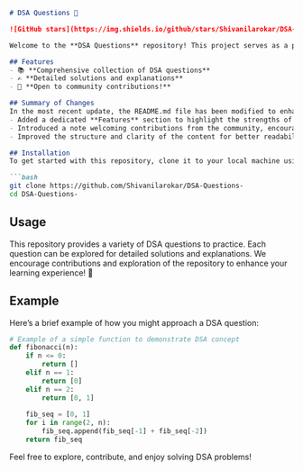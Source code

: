 ```markdown
# DSA Questions 🚀

![GitHub stars](https://img.shields.io/github/stars/Shivanilarokar/DSA-Questions-?style=social) ![Forks](https://img.shields.io/github/forks/Shivanilarokar/DSA-Questions-?style=social)

Welcome to the **DSA Questions** repository! This project serves as a platform for developers and learners to practice and enhance their skills in Data Structures and Algorithms (DSA). This repository is designed to help you improve your understanding of various data structures and algorithms through a collection of questions and solutions.

## Features
- 📚 **Comprehensive collection of DSA questions**
- ✍️ **Detailed solutions and explanations**
- 🤝 **Open to community contributions!**

## Summary of Changes
In the most recent update, the README.md file has been modified to enhance clarity and improve the presentation of features. Key changes include:
- Added a dedicated **Features** section to highlight the strengths of the repository.
- Introduced a note welcoming contributions from the community, encouraging collaboration and engagement.
- Improved the structure and clarity of the content for better readability.

## Installation
To get started with this repository, clone it to your local machine using:

```bash
git clone https://github.com/Shivanilarokar/DSA-Questions-
cd DSA-Questions-
```

## Usage
This repository provides a variety of DSA questions to practice. Each question can be explored for detailed solutions and explanations. We encourage contributions and exploration of the repository to enhance your learning experience! 🤗

## Example
Here’s a brief example of how you might approach a DSA question:

```python
# Example of a simple function to demonstrate DSA concept
def fibonacci(n):
    if n <= 0:
        return []
    elif n == 1:
        return [0]
    elif n == 2:
        return [0, 1]
    
    fib_seq = [0, 1]
    for i in range(2, n):
        fib_seq.append(fib_seq[-1] + fib_seq[-2])
    return fib_seq
```

Feel free to explore, contribute, and enjoy solving DSA problems!
```